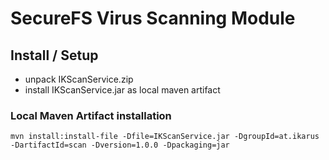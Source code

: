 # SecureFS Virus Scanning Module

## Install / Setup
- unpack IKScanService.zip
- install IKScanService.jar as local maven artifact

### Local Maven Artifact installation
```
mvn install:install-file -Dfile=IKScanService.jar -DgroupId=at.ikarus -DartifactId=scan -Dversion=1.0.0 -Dpackaging=jar
```


